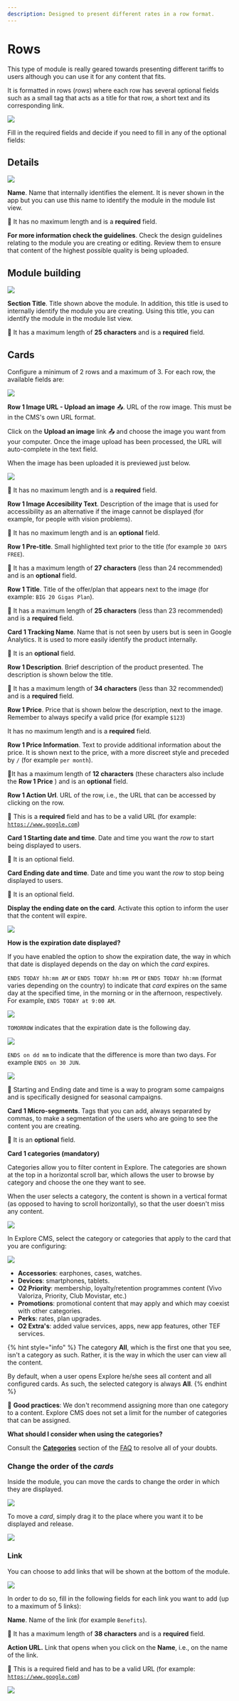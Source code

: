 ```yaml
---
description: Designed to present different rates in a row format.
---
```


# Rows

This type of module is really geared towards presenting different tariffs to users although you can use it for any content that fits.

It is formatted in rows \(_rows_\) where each row has several optional fields such as a small tag that acts as a title for that row, a short text and its corresponding link.

![](../../.gitbook/assets/image-58.png)

Fill in the required fields and decide if you need to fill in any of the optional fields:

## Details

![](../../.gitbook/assets/image-65.png)

**Name**. Name that internally identifies the element. It is never shown in the app but you can use this name to identify the module in the module list view.‌

​🔅 It has no maximum length and is a **required** field.‌

**For more information check the guidelines**. Check the design guidelines relating to the module you are creating or editing. Review them to ensure that content of the highest possible quality is being uploaded.

## Module building

![](../../.gitbook/assets/image-68.png)

**Section Title**. Title shown above the module. In addition, this title is used to internally identify the module you are creating. Using this title, you can identify the module in the module list view.

🔅 It has a maximum length of **25 characters** and is a **required** field.

## Cards

Configure a minimum of 2 rows and a maximum of 3. For each row, the available fields are:

![](../../.gitbook/assets/image-39.png)

**Row 1 Image URL - Upload an image** 📤. URL of the row image. This must be in the CMS's own URL format.

Click on the **Upload an image** link 📤 and choose the image you want from your computer. Once the image upload has been processed, the URL will auto-complete in the text field.

When the image has been uploaded it is previewed just below.

![](../../.gitbook/assets/image-34.png)

​​🔅 It has no maximum length and is a **required** field.‌

**Row 1 Image Accesibility Text**. Description of the image that is used for accessibility as an alternative if the image cannot be displayed \(for example, for people with vision problems\).

🔅 It has no maximum length and is an **optional** field.

**Row 1 Pre-title**. Small highlighted text prior to the title \(for example `30 DAYS FREE`\).

🔅 It has a maximum length of **27 characters** \(less than 24 recommended\) and is an **optional** field.

**Row 1 Title**. Title of the offer/plan that appears next to the image \(for example: `BIG 20 Gigas Plan`\).

🔅 It has a maximum length of **25 characters** \(less than 23 recommended\) and is a **required** field.

**Card 1 Tracking Name**. Name that is not seen by users but is seen in Google Analytics. It is used to more easily identify the product internally.

🔅 It is an **optional** field.

**Row 1 Description**. Brief description of the product presented. The description is shown below the title.

🔅 It has a maximum length of **34 characters** \(less than 32 recommended\) and is a **required** field.

**Row 1 Price**. Price that is shown below the description, next to the image. Remember to always specify a valid price \(for example `$123`\)

It has no maximum length and is a **required** field.

**Row 1 Price Information**. Text to provide additional information about the price. It is shown next to the price, with a more discreet style and preceded by `/` \(for example `per month`\).

🔅It has a maximum length of **12 characters** \(these characters also include the **Row 1 Price** \) and is an **optional** field.

**Row 1 Action Url**. URL of the row, i.e., the URL that can be accessed by clicking on the row.

🔅 This is a **required** field and has to be a valid URL \(for example: [`https://www.google.com`](https://www.google.com)\)

**Card 1 Starting date and time**. Date and time you want the _row_ to start being displayed to users.

🔅 It is an optional field.

**Card Ending date and time**. Date and time you want the _row_ to stop being displayed to users.

🔅 It is an optional field.

**Display the ending date on the card**. Activate this option to inform the user that the content will expire.

![](../../.gitbook/assets/image-25.png)

**How is the expiration date displayed?**

If you have enabled the option to show the expiration date, the way in which that date is displayed depends on the day on which the _card_ expires.

`ENDS TODAY hh:mm AM` or `ENDS TODAY hh:mm PM` or `ENDS TODAY hh:mm` \(format varies depending on the country\) to indicate that _card_ expires on the same day at the specified time, in the morning or in the afternoon, respectively. For example, `ENDS TODAY at 9:00 AM`.

![](../../.gitbook/assets/image-31.png)

`TOMORROW` indicates that the expiration date is the following day.

![](../../.gitbook/assets/image-6.png)

`ENDS on dd mm` to indicate that the difference is more than two days. For example `ENDS on 30 JUN`.

![](../../.gitbook/assets/image-22.png)

🎯 Starting and Ending date and time is a way to program some campaigns and is specifically designed for seasonal campaigns.

**Card 1 Micro-segments**. Tags that you can add, always separated by commas, to make a segmentation of the users who are going to see the content you are creating.

🔅 It is an **optional** field.

**Card 1 categories \(mandatory\)**

Categories allow you to filter content in Explore. The categories are shown at the top in a horizontal scroll bar, which allows the user to browse by category and choose the one they want to see.

When the user selects a category, the content is shown in a vertical format \(as opposed to having to scroll horizontally\), so that the user doesn't miss any content.

![](../../.gitbook/assets/categories_divices-1.png)

In Explore CMS, select the category or categories that apply to the card that you are configuring:

![](../../.gitbook/assets/categories.png)

* **Accessories**: earphones, cases, watches.
* **Devices**: smartphones, tablets.
* **O2 Priority**: membership, loyalty/retention programmes content \(Vivo Valoriza, Priority, Club Movistar, etc.\)
* **Promotions**: promotional content that may apply and which may coexist with other categories.
* **Perks**: rates, plan upgrades.
* **O2 Extra's**: added value services, apps, new app features, other TEF services.

{% hint style="info" %}
The category **All**, which is the first one that you see, isn't a category as such. Rather, it is the way in which the user can view all the content.

By default, when a user opens Explore he/she sees all content and all configured cards. As such, the selected category is always **All**.
{% endhint %}

🎯 **Good practices**: We don't recommend assigning more than one category to a content. Explore CMS does not set a limit for the number of categories that can be assigned.

**What should I consider when using the categories?**

Consult the [**Categories**](../../faq_en-us.md#categories) section of the [FAQ](../../faq_en-us.md) to resolve all of your doubts.

### Change the order of the _cards_

Inside the module, you can move the cards to change the order in which they are displayed.

![](../../.gitbook/assets/drag-and-drop.png)

To move a _card_, simply drag it to the place where you want it to be displayed and release.

![](../../.gitbook/assets/drag-and-drop_demo.gif)

### Link

You can choose to add links that will be shown at the bottom of the module.

![](../../.gitbook/assets/link_module.png)

In order to do so, fill in the following fields for each link you want to add \(up to a maximum of 5 links\):

**Name**. Name of the link \(for example `Benefits`\).

🔅 It has a maximum length of **38 characters** and is a **required** field.

**Action URL.** Link that opens when you click on the ​ **Name**, i.e., on the name of the link.

🔅 This is a required field and has to be a valid URL \(for example: [`https://www.google.com`](https://www.google.com)\)

![](../../.gitbook/assets/image%20%289%29.png)

